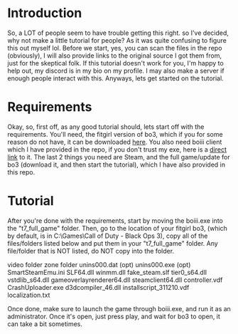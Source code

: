 # Introduction
So, a LOT of people seem to have trouble getting this right. so I've decided, why not make a little tutorial for people? As it was quite confusing to figure this out myself lol.
Before we start, yes, you can scan the files in the repo (obviously), I will also provide links to the original source I got them from, just for the skeptical folk. If this tutorial doesn't work for you, I'm happy to help out, my discord is in my bio on my profile. I may also make a server if enough people interact with this. Anyways, lets get started on the tutorial.
# Requirements
Okay, so, first off, as any good tutorial should, lets start off with the requirements. You'll need, the fitgirl version of bo3, which if you for some reason do not have, it can be downloaded <a href="https://fitgirl-repacks.site/call-of-duty-black-ops-3/">here</a>. You also need boiii client which I have provided in the repo, if you don't trust my exe, here is a <a href="https://github.com/Ezz-lol/boiii-free/releases/tag/v1.0.5">direct link</a> to it. The last 2 things you need are Steam, and the full game/update for bo3 (download it, and then start the tutorial), which I have also provided in this repo. 
# Tutorial
After you're done with the requirements, start by moving the boiii.exe into the "t7_full_game" folder. Then, go to the location of your fitgirl bo3, (which by default, is in C:\Games\Call of Duty - Black Ops 3), copy all of the files/folders listed below and put them in your "t7_full_game" folder. Any file/folder that is NOT listed, do NOT copy into the folder. 

  video folder
  zone folder
  unins000.dat (opt)
  unins000.exe (opt)
  SmartSteamEmu.ini
  SLF64.dll
  winmm.dll
  fake_steam.slf
  tier0_s64.dll
  vstdlib_s64.dll
  gameoverlayrenderer64.dll
  steamclient64.dll
  controller.vdf
  CrashUploader.exe
  d3dcompiler_46.dll
  installscript_311210.vdf
  localization.txt

Once done, make sure to launch the game through boiii.exe, and run it as an administrator. Once it's open, just press play, and wait for bo3 to open, it can take a bit sometimes.
